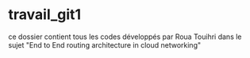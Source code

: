 # travail_git1
ce dossier contient tous les codes développés par Roua Touihri dans le sujet "End to End routing architecture in cloud networking"
